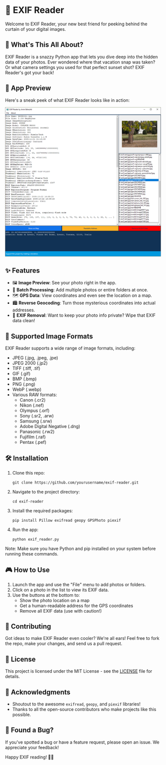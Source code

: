 # 📸 EXIF Reader

Welcome to EXIF Reader, your new best friend for peeking behind the curtain of your digital images.

## 🚀 What's This All About?

EXIF Reader is a snazzy Python app that lets you dive deep into the hidden data of your photos. Ever wondered where that vacation snap was taken? Or what camera settings you used for that perfect sunset shot? EXIF Reader's got your back!

## 👀 App Preview

Here's a sneak peek of what EXIF Reader looks like in action:

![EXIF Reader Screenshot](https://github.com/abport/EXIF_Reader/blob/main/exif_reader_amin_beheshti.png)

## ✨ Features

- 🖼️ **Image Preview**: See your photo right in the app.
- 📂 **Batch Processing**: Add multiple photos or entire folders at once.
- 🗺️ **GPS Data**: View coordinates and even see the location on a map.
- 🏙️ **Reverse Geocoding**: Turn those mysterious coordinates into actual addresses.
- 🧹 **EXIF Removal**: Want to keep your photo info private? Wipe that EXIF data clean!

## 📸 Supported Image Formats

EXIF Reader supports a wide range of image formats, including:

- JPEG (.jpg, .jpeg, .jpe)
- JPEG 2000 (.jp2)
- TIFF (.tiff, .tif)
- GIF (.gif)
- BMP (.bmp)
- PNG (.png)
- WebP (.webp)
- Various RAW formats:
  - Canon (.cr2)
  - Nikon (.nef)
  - Olympus (.orf)
  - Sony (.sr2, .arw)
  - Samsung (.srw)
  - Adobe Digital Negative (.dng)
  - Panasonic (.rw2)
  - Fujifilm (.raf)
  - Pentax (.pef)

## 🛠️ Installation

1. Clone this repo:
   ```
   git clone https://github.com/yourusername/exif-reader.git
   ```
2. Navigate to the project directory:
   ```
   cd exif-reader
   ```
3. Install the required packages:
   ```
   pip install Pillow exifread geopy GPSPhoto piexif
   ```
4. Run the app:
   ```
   python exif_reader.py
   ```

Note: Make sure you have Python and pip installed on your system before running these commands.

## 🎮 How to Use

1. Launch the app and use the "File" menu to add photos or folders.
2. Click on a photo in the list to view its EXIF data.
3. Use the buttons at the bottom to:
   - Show the photo location on a map
   - Get a human-readable address for the GPS coordinates
   - Remove all EXIF data (use with caution!)

## 🤝 Contributing

Got ideas to make EXIF Reader even cooler? We're all ears! Feel free to fork the repo, make your changes, and send us a pull request.

## 📜 License

This project is licensed under the MIT License - see the [LICENSE](LICENSE) file for details.

## 🙏 Acknowledgments

- Shoutout to the awesome `exifread`, `geopy`, and `piexif` libraries!
- Thanks to all the open-source contributors who make projects like this possible.

## 🐛 Found a Bug?

If you've spotted a bug or have a feature request, please open an issue. We appreciate your feedback!

Happy EXIF reading! 📸✨
